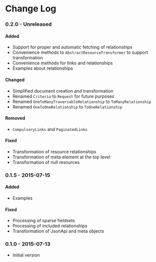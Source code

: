 # Change Log

### 0.2.0 - Unreleased

#### Added
- Support for proper and automatic fetching of relationships
- Convenience methods to ``AbstractResourceTransformer`` to support transformation
- Convenience methods for links and relationships
- Examples about relationships

#### Changed
- Simplified document creation and transformation
- Renamed ``Criteria`` to ``Request`` for future purposes
- Renamed ``OneToManyTraversableRelationship`` to ``ToManyRelationship``
- Renamed ``OneToOneRelationship`` to ``ToOneRelationship``

#### Removed
- ``CompulsoryLinks`` and ``PaginatedLinks``

#### Fixed
- Transformation of resource relationships
- Transformation of meta element at the top level
- Transformation of null resources

### 0.1.5 - 2015-07-15

#### Added
- Examples

#### Fixed
- Processing of sparse fieldsets
- Processing of included relationships
- Transformation of JsonApi and meta objects

### 0.1.0 - 2015-07-13
- Initial version
